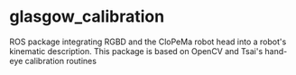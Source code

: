 # glasgow_calibration
ROS package integrating RGBD and the CloPeMa robot head into a robot's kinematic description. This package is based on OpenCV and Tsai's hand-eye calibration routines
